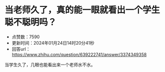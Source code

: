 # 当老师久了，真的能一眼就看出一个学生聪不聪明吗？
- 点赞数：7590
- 更新时间：2024年01月24日14时20分41秒
- 回答url：https://www.zhihu.com/question/639222741/answer/3374349358
<body>
 <p data-pid="rI5dmnmu">当学生久了，几眼也能看出来一个老师水不水。</p>
</body>